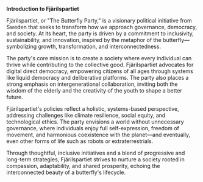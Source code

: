 **Introduction to Fjärilspartiet**  

Fjärilspartiet, or "The Butterfly Party," is a visionary political initiative from Sweden that seeks to transform how we approach governance, democracy, and society. At its heart, the party is driven by a commitment to inclusivity, sustainability, and innovation, inspired by the metaphor of the butterfly—symbolizing growth, transformation, and interconnectedness.  

The party's core mission is to create a society where every individual can thrive while contributing to the collective good. Fjärilspartiet advocates for digital direct democracy, empowering citizens of all ages through systems like liquid democracy and deliberative platforms. The party also places a strong emphasis on intergenerational collaboration, inviting both the wisdom of the elderly and the creativity of the youth to shape a better future.  

Fjärilspartiet's policies reflect a holistic, systems-based perspective, addressing challenges like climate resilience, social equity, and technological ethics. The party envisions a world without unnecessary governance, where individuals enjoy full self-expression, freedom of movement, and harmonious coexistence with the planet—and eventually, even other forms of life such as robots or extraterrestrials.  

Through thoughtful, inclusive initiatives and a blend of progressive and long-term strategies, Fjärilspartiet strives to nurture a society rooted in compassion, adaptability, and shared prosperity, echoing the interconnected beauty of a butterfly's lifecycle.  

